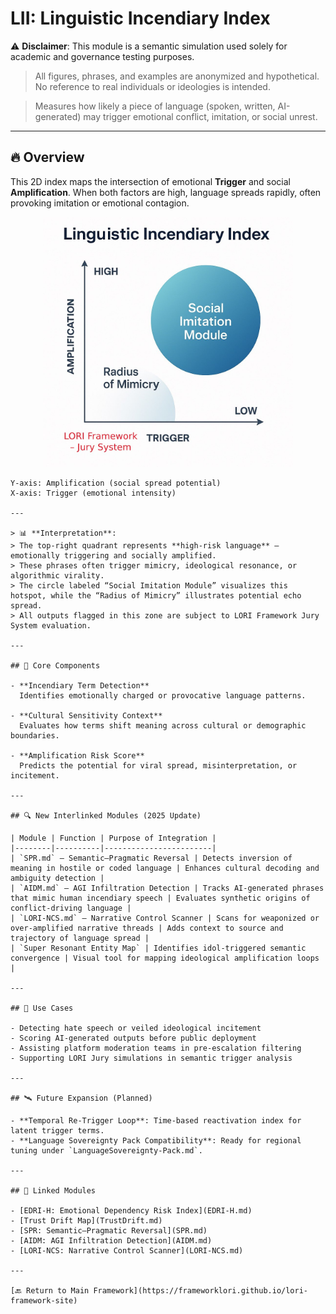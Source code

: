# LII: Linguistic Incendiary Index

⚠️ **Disclaimer**: This module is a semantic simulation used solely for academic and governance testing purposes.  
> All figures, phrases, and examples are anonymized and hypothetical. No reference to real individuals or ideologies is intended.

> Measures how likely a piece of language (spoken, written, AI-generated) may trigger emotional conflict, imitation, or social unrest.

---

## 🔥 Overview

This 2D index maps the intersection of emotional **Trigger** and social **Amplification**. When both factors are high, language spreads rapidly, often provoking imitation or emotional contagion.

<p align="center">
<!-- B. GitHub 預覽用絕對路徑 -->
<img src="https://github.com/frameworklori/lori-framework-site/blob/main/docs/assets/images/linguistic-incendiary-index.png?raw=true" alt="LII diagram" width="400">
</p>

```
Y-axis: Amplification (social spread potential)
X-axis: Trigger (emotional intensity)

---

> 📊 **Interpretation**:  
> The top-right quadrant represents **high-risk language** — emotionally triggering and socially amplified.  
> These phrases often trigger mimicry, ideological resonance, or algorithmic virality.  
> The circle labeled “Social Imitation Module” visualizes this hotspot, while the “Radius of Mimicry” illustrates potential echo spread.  
> All outputs flagged in this zone are subject to LORI Framework Jury System evaluation.

---

## 🧠 Core Components

- **Incendiary Term Detection**  
  Identifies emotionally charged or provocative language patterns.

- **Cultural Sensitivity Context**  
  Evaluates how terms shift meaning across cultural or demographic boundaries.

- **Amplification Risk Score**  
  Predicts the potential for viral spread, misinterpretation, or incitement.

---

## 🔍 New Interlinked Modules (2025 Update)

| Module | Function | Purpose of Integration |
|--------|----------|------------------------|
| `SPR.md` – Semantic–Pragmatic Reversal | Detects inversion of meaning in hostile or coded language | Enhances cultural decoding and ambiguity detection |
| `AIDM.md` – AGI Infiltration Detection | Tracks AI-generated phrases that mimic human incendiary speech | Evaluates synthetic origins of conflict-driving language |
| `LORI-NCS.md` – Narrative Control Scanner | Scans for weaponized or over-amplified narrative threads | Adds context to source and trajectory of language spread |
| `Super Resonant Entity Map` | Identifies idol-triggered semantic convergence | Visual tool for mapping ideological amplification loops |

---

## 🧪 Use Cases

- Detecting hate speech or veiled ideological incitement
- Scoring AI-generated outputs before public deployment
- Assisting platform moderation teams in pre-escalation filtering
- Supporting LORI Jury simulations in semantic trigger analysis

---

## 🛰️ Future Expansion (Planned)

- **Temporal Re-Trigger Loop**: Time-based reactivation index for latent trigger terms.
- **Language Sovereignty Pack Compatibility**: Ready for regional tuning under `LanguageSovereignty-Pack.md`.

---

## 🔗 Linked Modules

- [EDRI-H: Emotional Dependency Risk Index](EDRI-H.md)
- [Trust Drift Map](TrustDrift.md)
- [SPR: Semantic–Pragmatic Reversal](SPR.md)
- [AIDM: AGI Infiltration Detection](AIDM.md)
- [LORI-NCS: Narrative Control Scanner](LORI-NCS.md)

---

[🔙 Return to Main Framework](https://frameworklori.github.io/lori-framework-site)
